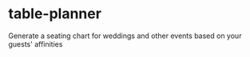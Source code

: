 # table-planner
Generate a seating chart for weddings and other events based on your guests' affinities
